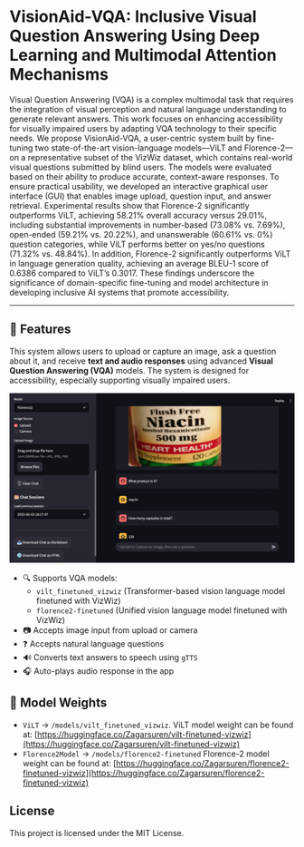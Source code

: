 # VisionAid-VQA: Inclusive Visual Question Answering Using Deep Learning and Multimodal Attention Mechanisms

Visual Question Answering (VQA) is a complex multimodal task that requires the integration
of visual perception and natural language understanding to generate relevant answers. This
work focuses on enhancing accessibility for visually impaired users by adapting VQA
technology to their specific needs. We propose VisionAid-VQA, a user-centric system built by
fine-tuning two state-of-the-art vision-language models—ViLT and Florence-2—on a
representative subset of the VizWiz dataset, which contains real-world visual questions
submitted by blind users. The models were evaluated based on their ability to produce accurate,
context-aware responses. To ensure practical usability, we developed an interactive graphical
user interface (GUI) that enables image upload, question input, and answer retrieval.
Experimental results show that Florence-2 significantly outperforms ViLT, achieving 58.21%
overall accuracy versus 29.01%, including substantial improvements in number-based (73.08%
vs. 7.69%), open-ended (59.21% vs. 20.22%), and unanswerable (60.61% vs. 0%) question
categories, while ViLT performs better on yes/no questions (71.32% vs. 48.84%). In addition,
Florence-2 significantly outperforms ViLT in language generation quality, achieving an
average BLEU-1 score of 0.6386 compared to ViLT’s 0.3017. These findings underscore the
significance of domain-specific fine-tuning and model architecture in developing inclusive AI
systems that promote accessibility.

---

## 🧠 Features

This system allows users to upload or capture an image, ask a question about it, and receive **text and audio responses** using advanced **Visual Question Answering (VQA)** models. The system is designed for accessibility, especially supporting visually impaired users.

![img](https://github.com/zagarsuren/visionaid-vqa/blob/main/assets/demo/app.jpeg?raw=true)

- 🔍 Supports VQA models:
  - `vilt_finetuned_vizwiz` (Transformer-based vision language model finetuned with VizWiz)
  - `florence2-finetuned` (Unified vision language model finetuned with VizWiz)
- 📷 Accepts image input from upload or camera
- ❓ Accepts natural language questions 
- 🔊 Converts text answers to speech using `gTTS`
- 🎧 Auto-plays audio response in the app

## 🧠 Model Weights

- `ViLT` → `/models/vilt_finetuned_vizwiz`. ViLT model weight can be found at: [https://huggingface.co/Zagarsuren/vilt-finetuned-vizwiz](https://huggingface.co/Zagarsuren/vilt-finetuned-vizwiz)
- `Florence2Model` → `/models/florence2-finetuned` Florence-2 model weight can be found at: [https://huggingface.co/Zagarsuren/florence2-finetuned-vizwiz](https://huggingface.co/Zagarsuren/florence2-finetuned-vizwiz)

## License
This project is licensed under the MIT License.